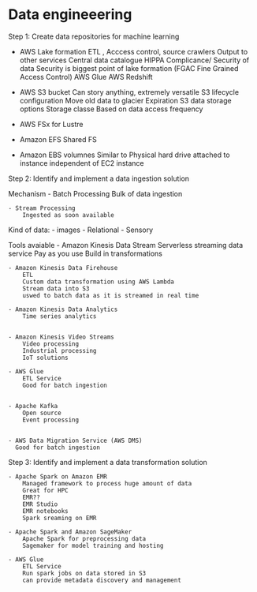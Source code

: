 # Data engineeering

Step 1: Create data repositories for machine learning

- AWS Lake formation
    ETL , Acccess control, source crawlers
    Output to other services
    Central data catalogue
    HIPPA Complicance/ Security of data
    Security is biggest point of lake formation (FGAC Fine Grained Access Control)
    AWS Glue
    AWS Redshift

- AWS S3 bucket
    Can story anything, extremely versatile
    S3 lifecycle configuration
        Move old data to glacier
        Expiration
    S3 data storage options
        Storage classe
        Based on data access frequency

- AWS FSx for Lustre
- Amazon EFS
    Shared FS
- Amazon EBS volumnes
    Similar to Physical hard drive attached to instance
    independent of EC2 instance

Step 2: Identify and implement a data ingestion solution

Mechanism
    - Batch Processing
        Bulk of data  ingestion

    - Stream Processing
        Ingested as soon available

Kind of data:
    - images
    - Relational
    - Sensory

Tools avaiable
    - Amazon Kinesis Data Stream
        Serverless streaming data service
        Pay as you use
        Build in transformations

    - Amazon Kinesis Data Firehouse
        ETL
        Custom data transformation using AWS Lambda
        Stream data into S3
        uswed to batch data as it is streamed in real time

    - Amazon Kinesis Data Analytics
        Time series analytics
        

    - Amazon Kinesis Video Streams
        Video processing
        Industrial processing
        IoT solutions
    
    - AWS Glue
        ETL Service
        Good for batch ingestion

    
    - Apache Kafka
        Open source 
        Event processing

    
    - AWS Data Migration Service (AWS DMS)
      Good for batch ingestion

Step 3: Identify and implement a data transformation solution

    - Apache Spark on Amazon EMR
        Managed framework to process huge amount of data
        Great for HPC
        EMR??
        EMR Studio
        EMR notebooks
        Spark sreaming on EMR
        
    - Apache Spark and Amazon SageMaker
        Apache Spark for preprocessing data
        Sagemaker for model training and hosting

    - AWS Glue
        ETL Service
        Run spark jobs on data stored in S3
        can provide metadata discovery and management
